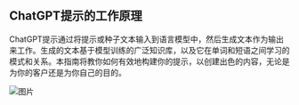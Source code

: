 ## ChatGPT提示的工作原理

ChatGPT提示通过将提示或种子文本输入到语言模型中，然后生成文本作为输出来工作。生成的文本基于模型训练的广泛知识库，以及它在单词和短语之间学习的模式和关系。本指南将教你如何有效地构建你的提示，以创建出色的内容，无论是为你的客户还是为你自己的目的。

![图片](../Images/image-Z0RTGI7T.jpg)
